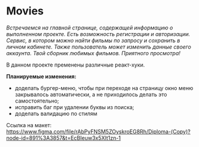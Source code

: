 # Movies

*Встречаемся на главной странице, содержащей информацию о выполненном проекте. Есть возможность регистрации и авторизации. Сервис, в котором можно найти фильмы по запросу и сохранить в личном кабинете. Также пользователь может изменить данные своего аккаунта. Твой сборник любимых фильмов. Приятного просмотра!*

В данном проекте пременены различные реакт-хуки. 

**Планируемые изменения:**
  * доделать бургер-меню, чтобы при переходе на страницу окно меню закрывалось автоматически, а не приходилось делать это самостоятельно;
  * исправить баг при удалении буквы из поиска;
  * доделать валидацию по стилям

Ссылка на макет: https://www.figma.com/file/rAbPyFNSM5ZOyskroEG8Rh/Diploma-(Copy)?node-id=891%3A3857&t=EcBIeuw3x5Xlt1zn-1
